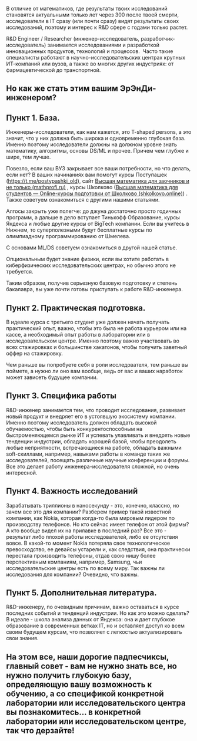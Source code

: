 В отличие от математиков, где результаты твоих исследований становятся актуальными только лет через 300 после твоей смерти, исследователи в IT сразу (или почти сразу) видят результаты своих исследований, поэтому и интерес к R&D сфере с годами только растет.

R&D Engineer / Researcher (инженер-исследователь, разработчик-исследователь) занимается исследованиями и разработкой инновационных продуктов, технологий и процессов. 
Часто такие специалисты работают в научно-исследовательских центрах крупных ИТ-компаний или вузов, а также во многих других индустриях: от фармацевтической до транспортной.
## Но как же стать этим вашим ЭрЭнДи-инженером? ##

## Пункт 1. База. ##

Инженеры-исследователи, как нам кажется, это T-shaped persons, а это значит, что у них должна быть широка и одновременно глубокая база. Именно поэтому исследователи должны на должном уровне знать математику, алгоритмы, основы DS/ML и прочее. Причем чем глубже и шире, тем лучше.

Повезло, если ваш ВУЗ закрывает все ваши потребности, но что делать, если нет? В ваших начинаниях вам помогут курсы Поступашек (https://t.me/postypashki_old), сайт [Высшая математика для заочников и не только (mathprofi.ru)](http://www.mathprofi.ru/) , курсы Школково ([Высшая математика для студентов — Online-курсы подготовки от Школково (shkolkovo.online)](https://2.shkolkovo.online/higher-math)) . Также советуем ознакомиться с другими нашими статьями.

Алгосы закрыть уже полегче: до джуна достаточно просто годичных программ, а дальше в дело вступает Тинькофф Образование, курсы Яндекса и любые другие курсы от BigTech компании. Если вы учитесь в Нижнем, то суперполезными будут бесплатные курсы по олимпиадному программированию от Шмелева.

С основами ML/DS советуем ознакомиться в другой нашей статье.

Опциональным будет знание физики, если вы хотите работать в киберфизических исследовательских центрах, но обычно этого не требуется.

Таким образом, получив серьезную базовую подготовку и степень бакалавра, вы уже почти готовы приступать к работе R&D-инженера.


## Пункт 2. Практическая подготовка. ##

В идеале курса с третьего студент уже должен начать получать практический опыт, важно, чтобы это была не работа курьером или на кассе, а необходимый опыт работы в лаборатории или в исследовательском центре. Именно поэтому важно участвовать во всех стажировках и большинстве хакатонов, чтобы получить заветный оффер на стажировку.

Чем раньше вы попробуете себя в роли исследователя, тем раньше вы поймете, а нужно ли оно вам вообще, ведь от вас и ваших наработок может зависеть будущее компании.


## Пункт 3. Специфика работы ##

R&D-инженер занимается тем, что проводит исследования, развивает новый продукт и внедряет его в устоявшую экосистему компании. Именно поэтому исследователь должен обладать высокой обучаемостью, чтобы быть конкурентоспособным на быстроменяющемся рынке ИТ и успевать улавливать и внедрять новые тенденции индустрии, обладать хорошей базой, чтобы преодолеть любые неприятности, встречающиеся на работе, обладать важными soft-скиллами, например, навыками работы в команде таких же исследователей, посещать различные научные конференции и форумы. Все это делает работу инженера-исследователя сложной, но очень интересной. 


## Пункт 4. Важность исследований ##

Зарабатывать триллионы в наносекунду - это, конечно, классно, но зачем все это для компании? Разберем пример такой известной компании, как Nokia, которая когда-то была мировым лидером по производству телефонов. Но кто сейчас имеет телефон от этой фирмы? А кто вообще видел их на прилавке в последний раз? Все это - результат либо плохой работы исследователей, либо ее отсутствия вовсе. В какой-то момент Nokia потеряла свое технологическое превосходство, ее девайсы устарели и, как следствия, она практически перестала производить телефоны, отдав свою нишу более перспективным компаниям, например, Samsung, чьи исследовательские центры есть по всему миру. Так важны ли исследования для компании? Очевидно, что важны.


## Пункт 5. Дополнительная литература. ##

R&D-инженеру, по очевидным причинам, важно оставаться в курсе последних событий и тенденций индустрии. Но как это можно сделать? В идеале - школа анализа данных от Яндекса: она и дает глубокое образование в современных ветках IT, но и оставляет доступ ко всем своим будущем курсам, что позволяет с легкостью актуализировать свои знания.






## На этом все, наши дорогие падпесчиксы, главный совет - вам не нужно знать все, но нужно получить глубокую базу, определяющую вашу возможность к обучению, а со спецификой конкретной лаборатории или исследовательского центра вы познакомитесь... в конкретной лаборатории или исследовательском центре, так что дерзайте! ##